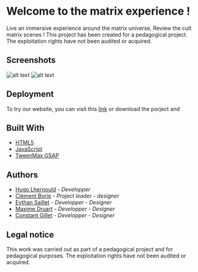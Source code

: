 # Welcome to the matrix experience !

Live an immersive experience around the matrix universe, Review the cult matrix scenes ! This project has been created for a pedagogical project. The exploitation rights have not been audited or acquired.

## Screenshots

![alt text](https://i.ibb.co/64HbMjT/screenshot1.jpg)
![alt text](https://i.ibb.co/Pj9tYG5/screenshot3.jpg)

## Deployment

To try our website, you can visit this [link](https://maximedruart.github.io/Exit-The-Matrix/) or download the porject and 

## Built With

* [HTML5](https://www.w3.org/html/)
* [JavaScript](https://developer.mozilla.org/fr/docs/Web/JavaScript) 
* [TweenMax GSAP](https://greensock.com/tweenmax/)




## Authors

* [Hugo Lhernould](https://github.com/hugolhld) - *Developper* 
* [Clément Borie](https://github.com/clementborie) - *Project leader - designer* 
* [Eythan Saillet](https://github.com/eythanSaillet) - *Developper - Designer*
* [Maxime Druart](https://github.com/MaximeDruart) - *Developper - Designer* 
* [Constant Gillet](https://github.com/constantgillet) - *Developper - Designer* 

## Legal notice

This work was carried out as part of a pedagogical project and for pedagogical purposes. The exploitation rights have not been audited or acquired.
